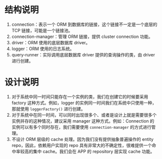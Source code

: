 # 结构说明

1. connection：表示一个 ORM 到数据库的链接，这个链接不一定是一个底层的 TCP 链接，可能是一个链接池。
1. connection-manager：管理 ORM 链接，提供 cluster connection 功能。
1. driver：ORM 使用的底层数据库 driver。
1. logger：ORM 使用的日志系统。
1. query-runner：实际调用底层数据库 driver 提供的查询操作的类，由 driver 进行创建。

# 设计说明

1. 对于系统中同一时间只能存在一个实例的类，我们在创建它的时候要采用 factory 这种方式。例如，logger 的实例同一时间我们在系统中只使用一种，那就使用 `loggerFactory()` 进行创建。
1. 对于系统中在同一时间，可以同时出现很多个、或者是设计上就是需要很多个实例并存的这种情况，建议采用 manager 这种方式。例如：Connection 的实例可以有多个同时存在，我们需要使用 `connection-manager` 的方式进行管理。
1. 不设计 ORM 层级的 cache 处理。因为我们没有提供抽象普遍操作的 entity repo，因此，依赖用户实现的 repo 具有非常大的不确定性，很难提供一个命中率较高的集中 cache。我们会在 APP 的 repository 层实现 cache 功能。
